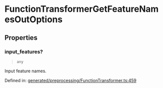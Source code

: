 # FunctionTransformerGetFeatureNamesOutOptions

## Properties

### input\_features?

> `any`

Input feature names.

Defined in:  [generated/preprocessing/FunctionTransformer.ts:459](https://github.com/transitive-bullshit/scikit-learn-ts/blob/122b3c0/packages/sklearn/src/generated/preprocessing/FunctionTransformer.ts#L459)
